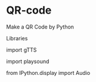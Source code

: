 # QR-code

Make a QR Code by Python 

Libraries 

import gTTS

import playsound

from IPython.display import Audio
